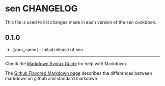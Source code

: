 # sen CHANGELOG

This file is used to list changes made in each version of the sen cookbook.

## 0.1.0
- [your_name] - Initial release of sen

- - -
Check the [Markdown Syntax Guide](http://daringfireball.net/projects/markdown/syntax) for help with Markdown.

The [Github Flavored Markdown page](http://github.github.com/github-flavored-markdown/) describes the differences between markdown on github and standard markdown.

